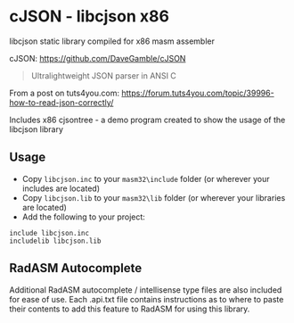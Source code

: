 # cJSON - libcjson x86

libcjson static library compiled for x86 masm assembler

cJSON: https://github.com/DaveGamble/cJSON

> Ultralightweight JSON parser in ANSI C

From a post on tuts4you.com: https://forum.tuts4you.com/topic/39996-how-to-read-json-correctly/

Includes x86 cjsontree - a demo program created to show the usage of the libcjson library

## Usage

* Copy `libcjson.inc` to your `masm32\include` folder (or wherever your includes are located)
* Copy `libcjson.lib` to your `masm32\lib` folder (or wherever your libraries are located)
* Add the following to your project:
```assembly
include libcjson.inc
includelib libcjson.lib
```


## RadASM Autocomplete
Additional RadASM autocomplete / intellisense type files are also included for ease of use. Each .api.txt file contains instructions as to where to paste their contents to add this feature to RadASM for using this library.